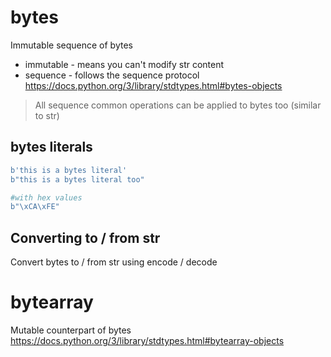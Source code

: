 
# bytes
Immutable sequence of bytes
- immutable - means you can't modify str content
- sequence - follows the sequence protocol
https://docs.python.org/3/library/stdtypes.html#bytes-objects

> All sequence common operations can be applied to bytes too (similar to str)

## bytes literals
```python
b'this is a bytes literal'
b"this is a bytes literal too"

#with hex values
b"\xCA\xFE"
```
## Converting to / from str
Convert bytes to / from str using encode / decode 
# bytearray
Mutable counterpart of bytes
https://docs.python.org/3/library/stdtypes.html#bytearray-objects
<!--stackedit_data:
eyJoaXN0b3J5IjpbMTY0ODI5NjMzMiw4NTYyNzQyMjAsLTkzNj
EyNTEyOCwxMzk0NDg1MDgwLDI2NzI5OTkwNSwtMjA5MTU5OTk5
XX0=
-->